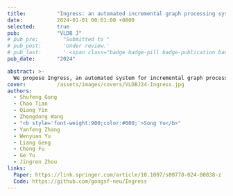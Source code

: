 ```yaml
---
title:          "Ingress: an automated incremental graph processing system"
date:           2024-01-01 00:01:00 +0800
selected:       true
pub:            "VLDB J"
# pub_pre:        "Submitted to "
# pub_post:       'Under review.'
# pub_last:       ' <span class="badge badge-pill badge-publication badge-success">Spotlight</span>'
pub_date:       "2024"

abstract: >-
  We propose Ingress, an automated system for incremental graph processing. Ingressis able to deduce the incremental counterpart of a batch vertex-centric algorithm, without the need of redesigned logic or data structures from users. Underlying Ingressis an automated incrementalization framework equipped with four different memoization policies, to support all kinds of vertexcentric computations with optimized memory utilization. We identify sufficient conditions for the applicability of these policies. Ingress chooses the best-fit policy for a given algorithm automatically by verifying these conditions. In addition to the ease-of-use and generalization, Ingress outperforms state-of-the-art incremental graph systems by 12.14× on average (up to 49.23×) in efficiency
cover:          /assets/images/covers/VLDBJ24-Ingress.jpg
authors:
  - Shufeng Gong
  - Chao Tian
  - Qiang Yin
  - Zhengdong Wang
  - "<b style='font-weight:900;color:#000;'>Song Yu</b>"
  - Yanfeng Zhang
  - Wenyuan Yu
  - Liang Geng
  - Chong Fu
  - Ge Yu
  - Jingren Zhou
links:
  Paper: https://link.springer.com/article/10.1007/s00778-024-00838-z
  Code: https://github.com/gongsf-neu/Ingress
---
```

